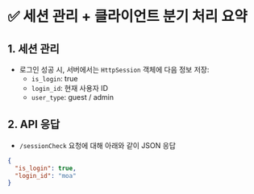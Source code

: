 # ✅ 세션 관리 + 클라이언트 분기 처리 요약

## 1. 세션 관리

- 로그인 성공 시, 서버에서는 `HttpSession` 객체에 다음 정보 저장:
  - `is_login`: true
  - `login_id`: 현재 사용자 ID
  - `user_type`: guest / admin

## 2. API 응답

- `/sessionCheck` 요청에 대해 아래와 같이 JSON 응답

```json
{
  "is_login": true,
  "login_id": "moa"
}
```
